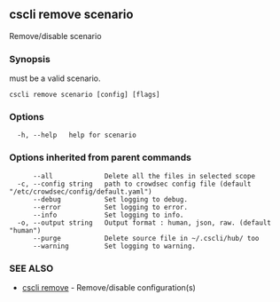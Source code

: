 ## cscli remove scenario

Remove/disable scenario

### Synopsis

<config> must be a valid scenario.

```
cscli remove scenario [config] [flags]
```

### Options

```
  -h, --help   help for scenario
```

### Options inherited from parent commands

```
      --all             Delete all the files in selected scope
  -c, --config string   path to crowdsec config file (default "/etc/crowdsec/config/default.yaml")
      --debug           Set logging to debug.
      --error           Set logging to error.
      --info            Set logging to info.
  -o, --output string   Output format : human, json, raw. (default "human")
      --purge           Delete source file in ~/.cscli/hub/ too
      --warning         Set logging to warning.
```

### SEE ALSO

* [cscli remove](cscli_remove.md)	 - Remove/disable configuration(s)



